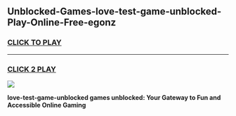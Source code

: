 
## Unblocked-Games-love-test-game-unblocked-Play-Online-Free-egonz
<h3>
<a href="https://premium76.site?title=love-test-game-unblocked&ref=26A">CLICK TO PLAY</a></h3>
<hr>

<h3>
<a href="https://premium76.site?title=love-test-game-unblocked&ref=26A">CLICK 2 PLAY</a>
  
</h3>

<a href="https://premium76.site?title=love-test-game-unblocked&ref=26A"><img src="https://clearcache.store/games.png"></a>


**love-test-game-unblocked games unblocked: Your Gateway to Fun and Accessible Online Gaming**
